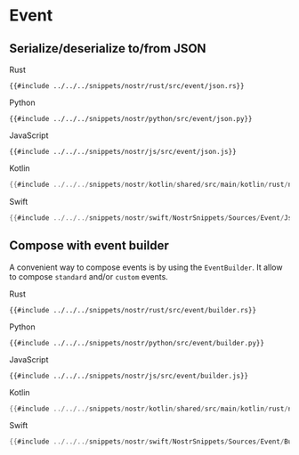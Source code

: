 # Event

## Serialize/deserialize to/from JSON

<custom-tabs category="lang">

<div slot="title">Rust</div>
<section>

```rust,ignore
{{#include ../../../snippets/nostr/rust/src/event/json.rs}}
```

</section>

<div slot="title">Python</div>
<section>

```python,ignore
{{#include ../../../snippets/nostr/python/src/event/json.py}}
```

</section>

<div slot="title">JavaScript</div>
<section>

```javascript,ignore
{{#include ../../../snippets/nostr/js/src/event/json.js}}
```

</section>

<div slot="title">Kotlin</div>
<section>

```kotlin
{{#include ../../../snippets/nostr/kotlin/shared/src/main/kotlin/rust/nostr/snippets/Event.kt:json}}
```

</section>

<div slot="title">Swift</div>
<section>

```swift
{{#include ../../../snippets/nostr/swift/NostrSnippets/Sources/Event/Json.swift}}
```

</section>
</custom-tabs>

## Compose with event builder

A convenient way to compose events is by using the `EventBuilder`. It allow to compose `standard` and/or `custom` events.

<custom-tabs category="lang">

<div slot="title">Rust</div>
<section>

```rust,ignore
{{#include ../../../snippets/nostr/rust/src/event/builder.rs}}
```

</section>

<div slot="title">Python</div>
<section>

```python,ignore
{{#include ../../../snippets/nostr/python/src/event/builder.py}}
```

</section>

<div slot="title">JavaScript</div>
<section>

```javascript,ignore
{{#include ../../../snippets/nostr/js/src/event/builder.js}}
```

</section>

<div slot="title">Kotlin</div>
<section>

```kotlin
{{#include ../../../snippets/nostr/kotlin/shared/src/main/kotlin/rust/nostr/snippets/Event.kt:builder}}
```

</section>

<div slot="title">Swift</div>
<section>

```swift
{{#include ../../../snippets/nostr/swift/NostrSnippets/Sources/Event/Builder.swift}}
```

</section>
</custom-tabs>
